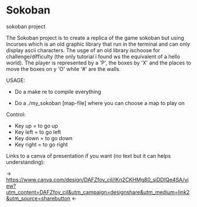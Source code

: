 # Sokoban
sokoban project

The Sokoban project is to create a replica of the game sokoban but using lncurses which is an old graphic library that run in the terminal and can only display ascii characters. The usge of an old library ischoose for challenge/difficulty (the only tutorial i found ws the equivalent of a hello world).
The player is represented by a 'P', the boxes by 'X' and the places to move the boxes on y 'O' while '#' are the walls.

USAGE:

- Do a make re to compile everything

- Do a ./my_sokoban [map-file] where you can choose a map to play on

Control: 

- Key up = to go up
- Key left = to go left
- Key down = to go down
- Key right = to go right

Links to a canva of presentation if you want (no text but it can helps understanding):
 
 -> https://www.canva.com/design/DAFZfoy_cjI/lKn2CKHMg80_siDDIQe4SA/view?utm_content=DAFZfoy_cjI&utm_campaign=designshare&utm_medium=link2&utm_source=sharebutton <-
